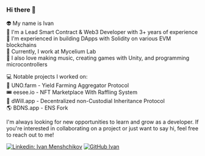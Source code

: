 ### Hi there 👋

👽 My name is Ivan  
🔑 I'm a Lead Smart Contract & Web3 Developer with 3+ years of experience   
🧙 I'm experienced in building DApps with Solidity on various EVM blockchains  
🍄 Currently, I work at Mycelium Lab  
🎵 I also love making music, creating games with Unity, and programming microcontrollers  

💻 Notable projects I worked on:  
  🚀 UNO.farm - Yield Farming Aggregator Protocol  
  🎟️ eesee.io - NFT Marketplace With Raffling System  
  📝 dWill.app - Decentralized non-Custodial Inheritance Protocol  
  🌎 BDNS.app - ENS Fork  

I'm always looking for new opportunities to learn and grow as a developer. If you're interested in collaborating on a project or just want to say hi, feel free to reach out to me!

[![Linkedin: Ivan Menshchikov](https://img.shields.io/badge/-Ivan_Menshchikov-blue?style=flat-square&logo=Linkedin&logoColor=white&link=https://www.linkedin.com/in/juglipaff/)](https://www.linkedin.com/in/juglipaff/)
[![GitHub Ivan](https://img.shields.io/github/followers/Juglipaff?label=follow&style=social)](https://github.com/Juglipaff)



